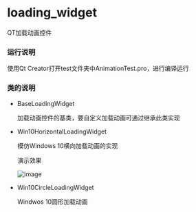 # loading_widget
QT加载动画控件

### 运行说明

使用Qt Creator打开test文件夹中AnimationTest.pro，进行编译运行

### 类的说明

- BaseLoadingWidget

  加载动画控件的基类，要自定义加载动画可通过继承此类实现

- Win10HorizontalLoadingWidget

  模仿Windows 10横向加载动画的实现

  演示效果

  ![image](https://img-blog.csdnimg.cn/20210126204625605.gif#pic_center)
  
- Win10CircleLoadingWidget

  Windwos 10圆形加载动画
